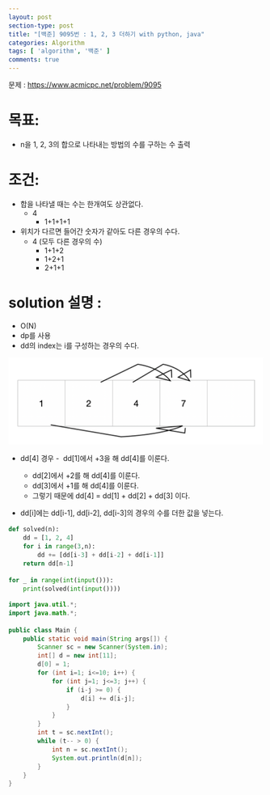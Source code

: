 ```yaml
---
layout: post
section-type: post
title: "[백준] 9095번 : 1, 2, 3 더하기 with python, java"
categories: Algorithm
tags: [ 'algorithm', '백준' ]
comments: true
---
```

문제 : https://www.acmicpc.net/problem/9095  

# 목표:
-  n을 1, 2, 3의 합으로 나타내는 방법의 수를 구하는 수 출력


# 조건:
- 합을 나타낼 때는 수는 한개여도 상관없다.
  - 4
    - 1+1+1+1
- 위치가 다르면 들어간 숫자가 같아도 다른 경우의 수다.
  - 4 (모두 다른 경우의 수)
    - 1+1+2
    - 1+2+1
    - 2+1+1

# solution 설명 :
- O(N)
- dp를 사용
- dd의 index는 i를 구성하는 경우의 수다.

![description](/images/2018-08-22-9095/description.png)

- dd[4] 경우
  -  dd[1]에서 +3을 해 dd[4]를 이룬다. 
  - dd[2]에서 +2를 해 dd[4]를 이룬다. 
  - dd[3]에서 +1를 해 dd[4]를 이룬다. 
  - 그렇기 때문에 dd[4] = dd[1] + dd[2] + dd[3] 이다.

- dd[i]에는 dd[i-1], dd[i-2], dd[i-3]의 경우의 수를 더한 값을 넣는다.

``` python
def solved(n):
    dd = [1, 2, 4]
    for i in range(3,n):
        dd += [dd[i-3] + dd[i-2] + dd[i-1]]
    return dd[n-1]

for _ in range(int(input())):
    print(solved(int(input())))

```

``` java
import java.util.*;
import java.math.*;

public class Main {
    public static void main(String args[]) {
        Scanner sc = new Scanner(System.in);
        int[] d = new int[11];
        d[0] = 1;
        for (int i=1; i<=10; i++) {
            for (int j=1; j<=3; j++) {
                if (i-j >= 0) {
                    d[i] += d[i-j];
                }
            }
        }
        int t = sc.nextInt();
        while (t-- > 0) {
            int n = sc.nextInt();
            System.out.println(d[n]);
        }
    }
}
```
